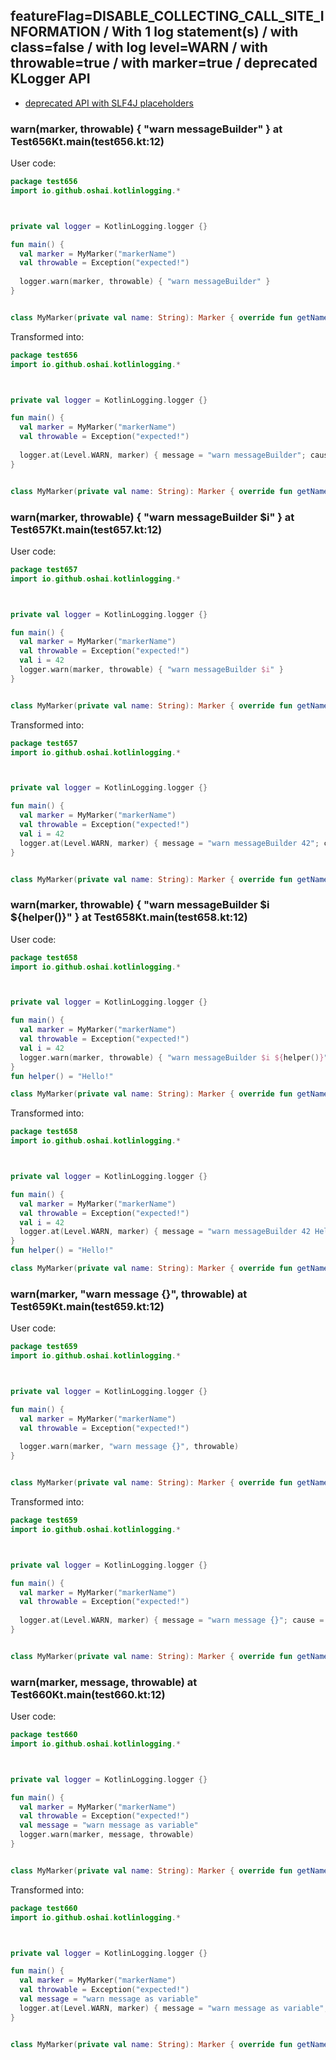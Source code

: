 ## featureFlag=DISABLE_COLLECTING_CALL_SITE_INFORMATION / With 1 log statement(s) / with class=false / with log level=WARN / with throwable=true / with marker=true / deprecated KLogger API

* [deprecated API with SLF4J placeholders](deprecated-slf4j-placeholders.md)

###  warn(marker, throwable) { "warn messageBuilder" } at Test656Kt.main(test656.kt:12)

User code:
```kotlin
package test656
import io.github.oshai.kotlinlogging.*



private val logger = KotlinLogging.logger {}

fun main() {
  val marker = MyMarker("markerName")
  val throwable = Exception("expected!")
  
  logger.warn(marker, throwable) { "warn messageBuilder" }
}


class MyMarker(private val name: String): Marker { override fun getName() = name }

```
  
Transformed into:
```kotlin
package test656
import io.github.oshai.kotlinlogging.*



private val logger = KotlinLogging.logger {}

fun main() {
  val marker = MyMarker("markerName")
  val throwable = Exception("expected!")
  
  logger.at(Level.WARN, marker) { message = "warn messageBuilder"; cause = throwable; internalCompilerData = KLoggingEventBuilder.InternalCompilerData(messageTemplate = ""warn messageBuilder"")
}


class MyMarker(private val name: String): Marker { override fun getName() = name }

```

###  warn(marker, throwable) { "warn messageBuilder $i" } at Test657Kt.main(test657.kt:12)

User code:
```kotlin
package test657
import io.github.oshai.kotlinlogging.*



private val logger = KotlinLogging.logger {}

fun main() {
  val marker = MyMarker("markerName")
  val throwable = Exception("expected!")
  val i = 42
  logger.warn(marker, throwable) { "warn messageBuilder $i" }
}


class MyMarker(private val name: String): Marker { override fun getName() = name }

```
  
Transformed into:
```kotlin
package test657
import io.github.oshai.kotlinlogging.*



private val logger = KotlinLogging.logger {}

fun main() {
  val marker = MyMarker("markerName")
  val throwable = Exception("expected!")
  val i = 42
  logger.at(Level.WARN, marker) { message = "warn messageBuilder 42"; cause = throwable; internalCompilerData = KLoggingEventBuilder.InternalCompilerData(messageTemplate = ""warn messageBuilder $i"")
}


class MyMarker(private val name: String): Marker { override fun getName() = name }

```

###  warn(marker, throwable) { "warn messageBuilder $i ${helper()}" } at Test658Kt.main(test658.kt:12)

User code:
```kotlin
package test658
import io.github.oshai.kotlinlogging.*



private val logger = KotlinLogging.logger {}

fun main() {
  val marker = MyMarker("markerName")
  val throwable = Exception("expected!")
  val i = 42
  logger.warn(marker, throwable) { "warn messageBuilder $i ${helper()}" }
}
fun helper() = "Hello!"

class MyMarker(private val name: String): Marker { override fun getName() = name }

```
  
Transformed into:
```kotlin
package test658
import io.github.oshai.kotlinlogging.*



private val logger = KotlinLogging.logger {}

fun main() {
  val marker = MyMarker("markerName")
  val throwable = Exception("expected!")
  val i = 42
  logger.at(Level.WARN, marker) { message = "warn messageBuilder 42 Hello!"; cause = throwable; internalCompilerData = KLoggingEventBuilder.InternalCompilerData(messageTemplate = ""warn messageBuilder $i ${helper()}"")
}
fun helper() = "Hello!"

class MyMarker(private val name: String): Marker { override fun getName() = name }

```

###  warn(marker, "warn message {}", throwable) at Test659Kt.main(test659.kt:12)

User code:
```kotlin
package test659
import io.github.oshai.kotlinlogging.*



private val logger = KotlinLogging.logger {}

fun main() {
  val marker = MyMarker("markerName")
  val throwable = Exception("expected!")
  
  logger.warn(marker, "warn message {}", throwable)
}


class MyMarker(private val name: String): Marker { override fun getName() = name }

```
  
Transformed into:
```kotlin
package test659
import io.github.oshai.kotlinlogging.*



private val logger = KotlinLogging.logger {}

fun main() {
  val marker = MyMarker("markerName")
  val throwable = Exception("expected!")
  
  logger.at(Level.WARN, marker) { message = "warn message {}"; cause = throwable; internalCompilerData = KLoggingEventBuilder.InternalCompilerData(messageTemplate = ""warn message {}"")
}


class MyMarker(private val name: String): Marker { override fun getName() = name }

```

###  warn(marker, message, throwable) at Test660Kt.main(test660.kt:12)

User code:
```kotlin
package test660
import io.github.oshai.kotlinlogging.*



private val logger = KotlinLogging.logger {}

fun main() {
  val marker = MyMarker("markerName")
  val throwable = Exception("expected!")
  val message = "warn message as variable"
  logger.warn(marker, message, throwable)
}


class MyMarker(private val name: String): Marker { override fun getName() = name }

```
  
Transformed into:
```kotlin
package test660
import io.github.oshai.kotlinlogging.*



private val logger = KotlinLogging.logger {}

fun main() {
  val marker = MyMarker("markerName")
  val throwable = Exception("expected!")
  val message = "warn message as variable"
  logger.at(Level.WARN, marker) { message = "warn message as variable"; cause = throwable; internalCompilerData = KLoggingEventBuilder.InternalCompilerData(messageTemplate = "message")
}


class MyMarker(private val name: String): Marker { override fun getName() = name }

```
